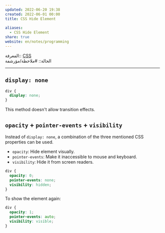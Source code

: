 ```yaml
---  
updated: 2022-06-20 19:38  
created: 2022-06-01 00:00  
title: CSS Hide Element  
  
aliases:  
  - CSS Hide Element  
share: true  
website: en/notes/programming  
---  
```

  
المعرفة:: [CSS](CSS)  
الحالة:: #ملاحظة/مؤرشفة  
  
---  
  
## `display: none`  
  
```css  
div {  
  display: none;  
}  
```  
  
This method doesn't allow transition effects.  
  
## `opacity` + `pointer-events` + `visibility`  
  
Instead of `display: none`, a combination of the three mentioned CSS properties can be used.  
  
- `opacity`: Hide element visually.  
- `pointer-events`: Make it inaccessible to mouse and keyboard.  
- `visibility`: Hide it from screen readers.  
  
```css  
div {  
  opacity: 0;  
  pointer-events: none;  
  visibility: hidden;  
}  
```  
  
To show the element again:  
  
```css  
div {  
  opacity: 1;  
  pointer-events: auto;  
  visibility: visible;  
}  
```  
